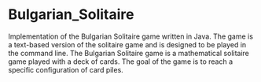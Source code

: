 # Bulgarian_Solitaire
Implementation of the Bulgarian Solitaire game written in Java. The game is a text-based version of the solitaire game and is designed to be played in the command line.  The Bulgarian Solitaire game is a mathematical solitaire game played with a deck of cards. The goal of the game is to reach a specific configuration of card piles. 
